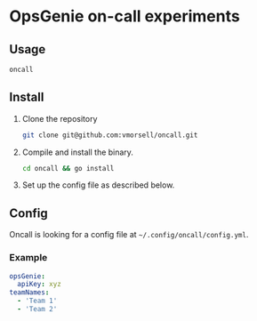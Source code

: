 # OpsGenie on-call experiments

## Usage

```sh
oncall
```

## Install

1. Clone the repository

   ```sh
   git clone git@github.com:vmorsell/oncall.git
   ```

2. Compile and install the binary.

   ```sh
   cd oncall && go install
   ```

3. Set up the config file as described below.

## Config

Oncall is looking for a config file at `~/.config/oncall/config.yml`.

### Example

```yaml
opsGenie:
  apiKey: xyz
teamNames:
  - 'Team 1'
  - 'Team 2'
```
